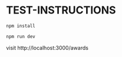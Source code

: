 # TEST-INSTRUCTIONS

```bash
npm install
```

```bash
npm run dev
```

visit http://localhost:3000/awards
